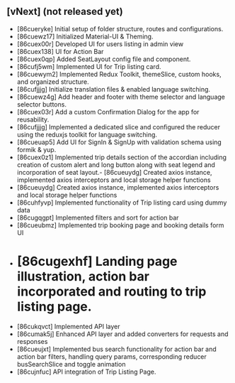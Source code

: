 ## [vNext] (not released yet)

-   [86cueryke] Initial setup of folder structure, routes and configurations.
-   [86cuewz17] Initialized Material-UI & Theming.
-   [86cuex00r] Developed UI for users listing in admin view
-   [86cuex138] UI for Action Bar
-   [86cuex0qp] Added SeatLayout config file and component.
-   [86cufj5wm] Implemented UI for Trip listing card.
-   [86cuewym2] Implemented Redux Toolkit, themeSlice, custom hooks, and organized structure.
-   [86cufjjjg] Initialize translation files & enabled language switching.
-   [86cuewz4g] Add header and footer with theme selector and language selector buttons.
-   [86cuex03r] Add a custom Confirmation Dialog for the app for reusability.
-   [86cufjjjg] Implemented a dedicated slice and configured the reducer using the reduxjs toolkit for language switching.
-   [86cueuap5] Add UI for SignIn & SignUp with validation schema using formik & yup.
-   [86cuex0z1] Implemented trip details section of the accordian including creation of custom alert and long button along with seat legend and incorporation of seat layout.- [86cueuydg] Created axios instance, implemented axios interceptors and local storage helper functions
-   [86cueuydg] Created axios instance, implemented axios interceptors and local storage helper functions
-   [86cuhfyvp] Implemented functionality of Trip listing card using dummy data
-   [86cugqgpt] Implemented filters and sort for action bar
-   [86cueubmz] Implemented trip booking page and booking details form UI
-   # [86cugexhf] Landing page illustration, action bar incorporated and routing to trip listing page.
-   [86cukqvct] Implemented API layer
-   [86cumak5j] Enhanced API layer and added converters for requests and responses
-   [86cueujxt] Implemented bus search functionality for action bar and action bar filters, handling query params, corresponding reducer busSearchSlice and toggle animation
-   [86cujnfuc] API integration of Trip Listing Page.
